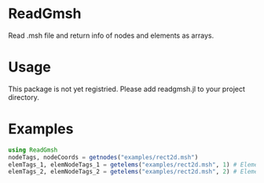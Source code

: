 # ReadGmsh
Read .msh file and return info of nodes and elements as arrays.

# Usage

This package is not yet registried. Please add readgmsh.jl to your project directory.

# Examples

```julia
using ReadGmsh
nodeTags, nodeCoords = getnodes("examples/rect2d.msh")
elemTags_1, elemNodeTags_1 = getelems("examples/rect2d.msh", 1) # Element Type = 1
elemTags_2, elemNodeTags_2 = getelems("examples/rect2d.msh", 2) # Element Type = 2
```
